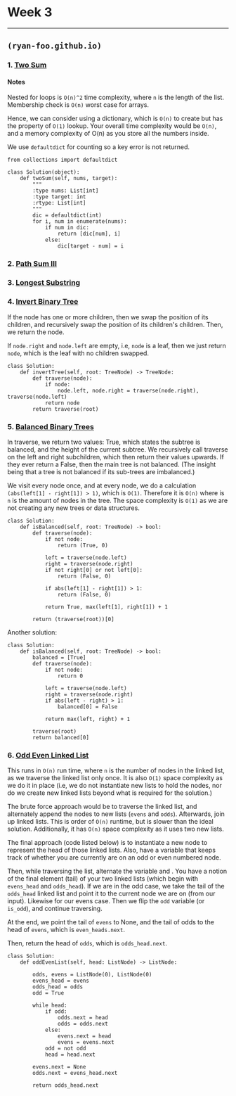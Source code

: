 # Week 3
-------------------------

## `(ryan-foo.github.io)`

### 1. [Two Sum](https://leetcode.com/problems/two-sum/)

#### Notes

Nested for loops is `O(n)^2` time complexity, where `n` is the length of the list. Membership check is `O(n)` worst case for arrays.

Hence, we can consider using a dictionary, which is `O(n)` to create but has the property of `O(1)` lookup. 
Your overall time complexity would be `O(n)`, and a memory complexity of O(n) as you store all the numbers inside.

We use `defaultdict` for counting so a key error is not returned.

```
from collections import defaultdict

class Solution(object):
    def twoSum(self, nums, target):
        """
        :type nums: List[int]
        :type target: int
        :rtype: List[int]
        """
        dic = defaultdict(int)
        for i, num in enumerate(nums):
            if num in dic:
                return [dic[num], i]
            else:
                dic[target - num] = i
```

### 2. [Path Sum III](https://leetcode.com/problems/path-sum-iii/)

### 3. [Longest Substring](https://leetcode.com/problems/longest-substring-without-repeating-characters/)

### 4. [Invert Binary Tree](https://leetcode.com/problems/invert-binary-tree/)

If the node has one or more children, then we swap the position of its children, and recursively swap the position of its children's children. Then, we return the node.

If `node.right` and `node.left` are empty, i.e, `node` is a leaf, then we just return `node`, which is the leaf with no children swapped.

```
class Solution:
    def invertTree(self, root: TreeNode) -> TreeNode:
        def traverse(node):
            if node:
                node.left, node.right = traverse(node.right), traverse(node.left)
            return node
        return traverse(root)
```

### 5. [Balanced Binary Trees](https://leetcode.com/problems/balanced-binary-tree/)

In traverse, we return two values: True, which states the subtree is balanced, and the height of the current subtree. We recursively call traverse on the left and right subchildren, which then return their values upwards. If they ever return a False, then the main tree is not balanced. (The insight being that a tree is not balanced if its sub-trees are imbalanced.)

We visit every node once, and at every node, we do a calculation `(abs(left[1] - right[1]) > 1)`, which is `O(1)`. Therefore it is `O(n)` where is `n` is the amount of nodes in the tree. The space complexity is `O(1)` as we are not creating any new trees or data structures.

```
class Solution:
    def isBalanced(self, root: TreeNode) -> bool:
        def traverse(node):
            if not node:
                return (True, 0)
            
            left = traverse(node.left)
            right = traverse(node.right)
            if not right[0] or not left[0]:
                return (False, 0)
            
            if abs(left[1] - right[1]) > 1:
                return (False, 0)
            
            return True, max(left[1], right[1]) + 1
        
        return (traverse(root))[0]
```

Another solution:

```
class Solution:
    def isBalanced(self, root: TreeNode) -> bool:
        balanced = [True]
        def traverse(node):
            if not node:
                return 0
            
            left = traverse(node.left)
            right = traverse(node.right)
            if abs(left - right) > 1:
                balanced[0] = False
            
            return max(left, right) + 1
        
        traverse(root)
        return balanced[0]
```

### 6. [Odd Even Linked List]()

This runs in `O(n)` run time, where `n` is the number of nodes in the linked list, as we traverse the linked list only once. It is also `O(1)` space complexity as we do it in place (i.e, we do not instantiate new lists to hold the nodes, nor do we create new linked lists beyond what is required for the solution.) 

The brute force approach would be to traverse the linked list, and alternately append the nodes to new lists (`evens` and `odds`). Afterwards, join up linked lists. This is order of `O(n)` runtime, but is slower than the ideal solution. Additionally, it has `O(n)` space complexity as it uses two new lists.

The final approach (code listed below) is to instantiate a new node to represent the head of those linked lists. Also, have a variable that keeps track of whether you are currently are on an odd or even numbered node.

Then, while traversing the list, alternate the variable and . You have a notion of the final element (tail) of your two linked lists (which begin with `evens_head` and `odds_head`). If we are in the odd case, we take the tail of the `odds_head` linked list and point it to the current node we are on (from our input). Likewise for our evens case. Then we flip the `odd` variable (or `is_odd`), and continue traversing.

At the end, we point the tail of `evens` to None, and the tail of odds to the head of `evens`, which is `even_heads.next`.

Then, return the head of `odds`, which is `odds_head.next`.

```
class Solution:
    def oddEvenList(self, head: ListNode) -> ListNode:

        odds, evens = ListNode(0), ListNode(0)
        evens_head = evens
        odds_head = odds
        odd = True
        
        while head:
            if odd:
                odds.next = head
                odds = odds.next
            else:
                evens.next = head
                evens = evens.next
            odd = not odd
            head = head.next
            
        evens.next = None
        odds.next = evens_head.next
        
        return odds_head.next
```
